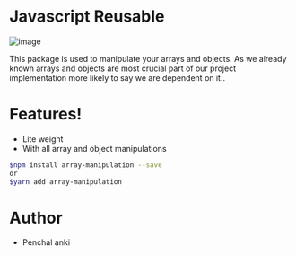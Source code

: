# Javascript Reusable

![image](https://s3.amazonaws.com/assets.wattbuy.com/images/javascript.png)

This package is used to manipulate your arrays and objects.
As we already known arrays and objects are most crucial part of our project implementation more likely to say we are dependent on it..

# Features!

- Lite weight
- With all array and object manipulations

```sh
$npm install array-manipulation --save
or
$yarn add array-manipulation
```

# Author

- Penchal anki
